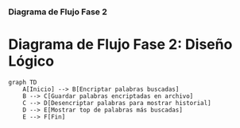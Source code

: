 
### Diagrama de Flujo Fase 2

# Diagrama de Flujo Fase 2: Diseño Lógico

```mermaid
graph TD
    A[Inicio] --> B[Encriptar palabras buscadas]
    B --> C[Guardar palabras encriptadas en archivo]
    C --> D[Desencriptar palabras para mostrar historial]
    D --> E[Mostrar top de palabras más buscadas]
    E --> F[Fin]
